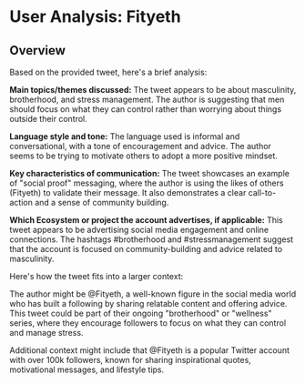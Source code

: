 # User Analysis: Fityeth

## Overview

Based on the provided tweet, here's a brief analysis:

**Main topics/themes discussed:**
The tweet appears to be about masculinity, brotherhood, and stress management. The author is suggesting that men should focus on what they can control rather than worrying about things outside their control.

**Language style and tone:**
The language used is informal and conversational, with a tone of encouragement and advice. The author seems to be trying to motivate others to adopt a more positive mindset.

**Key characteristics of communication:**
The tweet showcases an example of "social proof" messaging, where the author is using the likes of others (Fityeth) to validate their message. It also demonstrates a clear call-to-action and a sense of community building.

**Which Ecosystem or project the account advertises, if applicable:**
This tweet appears to be advertising social media engagement and online connections. The hashtags #brotherhood and #stressmanagement suggest that the account is focused on community-building and advice related to masculinity.

Here's how the tweet fits into a larger context:

The author might be @Fityeth, a well-known figure in the social media world who has built a following by sharing relatable content and offering advice. This tweet could be part of their ongoing "brotherhood" or "wellness" series, where they encourage followers to focus on what they can control and manage stress.

Additional context might include that @Fityeth is a popular Twitter account with over 100k followers, known for sharing inspirational quotes, motivational messages, and lifestyle tips.